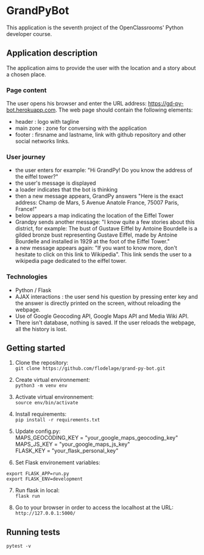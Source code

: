 # GrandPyBot
This application is the seventh project of the OpenClassrooms' Python developer course.

## Application description
The application aims to provide the user with the location and a story about a chosen place.

### Page content
The user opens his browser and enter the URL address: https://gd-py-bot.herokuapp.com.
The web page should contain the following elements:
* header : logo with tagline
* main zone : zone for conversing with the application
* footer : firsname and lastname, link with github repository and other social networks links.

### User journey
* the user enters for example: "Hi GrandPy! Do you know the address of the eiffel tower?"
* the user's message is displayed
* a loader indicates that the bot is thinking
* then a new message appears, GrandPy answers "Here is the exact address: Champ de Mars, 5 Avenue Anatole France, 75007 Paris, France!"
* below appears a map indicating the location of the Eiffel Tower
* Grandpy sends another message: "I know quite a few stories about this district, for example: The bust of Gustave Eiffel by Antoine Bourdelle is a gilded bronze bust representing Gustave Eiffel, made by Antoine Bourdelle and installed in 1929 at the foot of the Eiffel Tower."
* a new message appears again: "If you want to know more, don't hesitate to click on this link to Wikipedia". This link sends the user to a wikipedia page dedicated to the eiffel tower.

### Technologies
* Python / Flask
* AJAX interactions : the user send his question by pressing enter key and the answer is directly printed on the screen, without reloading the webpage.
* Use of Google Geocoding API, Google Maps API and Media Wiki API.
* There isn't database, nothing is saved. If the user reloads the webpage, all the history is lost.

## Getting started
1. Clone the repository:  
``` git clone https://github.com/flodelage/grand-py-bot.git ```

2. Create virtual environnement:  
``` python3 -m venv env ```

3. Activate virtual environnement:  
``` source env/bin/activate ```

4. Install requirements:  
``` pip install -r requirements.txt ```

5. Update config.py:  
MAPS_GEOCODING_KEY = "your_google_maps_geocoding_key"  
MAPS_JS_KEY = "your_google_maps_js_key"  
FLASK_KEY = "your_flask_personal_key"  

6. Set Flask environement variables:  
```
export FLASK_APP=run.py
export FLASK_ENV=development
```

7. Run flask in local:  
``` flask run ```

8. Go to your browser in order to access the localhost at the URL:  
``` http://127.0.0.1:5000/ ```

## Running tests
``` pytest -v ```